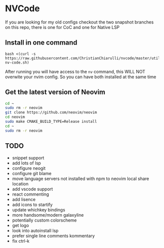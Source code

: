 # NVCode

If you are looking for my old configs checkout the two snapshot branches on this repo, there is one for CoC and one for Native LSP

## Install in one command

```
bash <(curl -s https://raw.githubusercontent.com/ChristianChiarulli/nvcode/master/utils/installer/install-nv-code.sh)
```

After running you will have access to the `nv` command, this WILL NOT overwite your nvim config. So you can have both installed at the same time

## Get the latest version of Neovim 

```bash
cd ~
sudo rm -r neovim
git clone https://github.com/neovim/neovim
cd neovim
sudo make CMAKE_BUILD_TYPE=Release install
cd ~
sudo rm -r neovim
```

## TODO
- snippet support
- add lots of lsp
- configure neogit
- configure git blame
- move language servers not installed with npm to neovim local share location
- add vscode support
- react commenting
- add lisence
- add icons to startify
- update whichkey bindings
- more handsome/modern galaxyline
- potentially custom colorscheme
- get logo
- look into autoinstall lsp
- prefer single line comments kommentary
- fix ctrl-k
